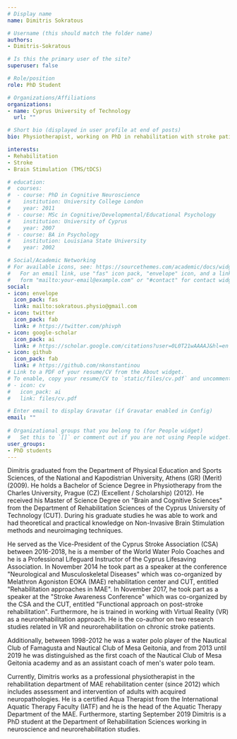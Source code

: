 ```yaml
---
# Display name
name: Dimitris Sokratous

# Username (this should match the folder name)
authors:
- Dimitris-Sokratous

# Is this the primary user of the site?
superuser: false

# Role/position
role: PhD Student

# Organizations/Affiliations
organizations:
- name: Cyprus University of Technology
  url: ""

# Short bio (displayed in user profile at end of posts)
bio: Physiotherapist, working on PhD in rehabilitation with stroke patients.

interests:
- Rehabilitation
- Stroke
- Brain Stimulation (TMS/tDCS)

# education:
#  courses:
#  - course: PhD in Cognitive Neuroscience
#    institution: University College London
#    year: 2011
#  - course: MSc in Cognitive/Developmental/Educational Psychology
#    institution: University of Cyprus
#    year: 2007
#  - course: BA in Psychology
#    institution: Louisiana State University
#    year: 2002

# Social/Academic Networking
# For available icons, see: https://sourcethemes.com/academic/docs/widgets/#icons
#   For an email link, use "fas" icon pack, "envelope" icon, and a link in the
#   form "mailto:your-email@example.com" or "#contact" for contact widget.
social:
- icon: envelope
  icon_pack: fas
  link: mailto:sokratous.physio@gmail.com
- icon: twitter
  icon_pack: fab
  link: # https://twitter.com/phivph
- icon: google-scholar
  icon_pack: ai
  link: # https://scholar.google.com/citations?user=0L0T21wAAAAJ&hl=en
- icon: github
  icon_pack: fab
  link: # https://github.com/nkonstantinou
# Link to a PDF of your resume/CV from the About widget.
# To enable, copy your resume/CV to `static/files/cv.pdf` and uncomment the lines below.  
# - icon: cv
#   icon_pack: ai
#   link: files/cv.pdf

# Enter email to display Gravatar (if Gravatar enabled in Config)
email: ""
  
# Organizational groups that you belong to (for People widget)
#   Set this to `[]` or comment out if you are not using People widget.  
user_groups:
- PhD students
---
```


Dimitris graduated from the Department of Physical Education and Sports Sciences, of the National and Kapodistrian University, Athens (GR) (Merit) (2009). He holds a Bachelor of Science Degree in Physiotherapy from the Charles University, Prague (CZ) (Excellent / Scholarship) (2012). He received his Master of Science Degree on "Brain and Cognitive Sciences" from the Department of Rehabilitation Sciences of the Cyprus University of Technology (CUT). During his graduate studies he was able to work and had theoretical and practical knowledge on Non-Invasive Brain Stimulation methods and neuroimaging techniques.

He served as the Vice-President of the Cyprus Stroke Association (CSA) between 2016-2018, he is a member of the World Water Polo Coaches and he is a Professional Lifeguard Instructor of the Cyprus Lifesaving Association. In November 2014 he took part as a speaker at the conference "Neurological and Musculoskeletal Diseases" which was co-organized by Melathron Agoniston EOKA (MAE) rehabilitation center and CUT, entitled "Rehabilitation approaches in MAE". In November 2017, he took part as a speaker at the "Stroke Awareness Conference" which was co-organized by the CSA and the CUT, entitled "Functional approach on post-stroke rehabilitation". Furthermore, he is trained in working with Virtual Reality (VR) as a neurorehabilitation approach. He is the co-author on two research studies related in VR and neurorehabilitation on chronic stroke patients.

Additionally, between 1998-2012 he was a water polo player of the Nautical Club of Famagusta and Nautical Club of Mesa Geitonia, and from 2013 until 2019 he was distinguished as the first coach of the Nautical Club of Mesa Geitonia academy and as an assistant coach of men's water polo team.

Currently, Dimitris works as a professional physiotherapist in the rehabilitation department of MAE rehabilitation center (since 2012) which includes assessment and intervention of adults with acquired neuropathologies. He is a certified Aqua Therapist from the International Aquatic Therapy Faculty (IATF) and he is the head of the Aquatic Therapy Department of the MAE. Furthermore, starting September 2019 Dimitris is a PhD student at the Department of Rehabilitation Sciences working in neuroscience and neurorehabilitation studies.  
